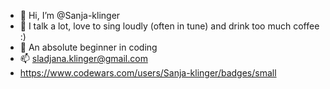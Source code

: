- 👋 Hi, I’m @Sanja-klinger
- 👀 I talk a lot, love to sing loudly (often in tune) and drink too much coffee :)
- 🌱 An absolute beginner in coding
- 📫 sladjana.klinger@gmail.com
- https://www.codewars.com/users/Sanja-klinger/badges/small

<!---
Sanja-klinger/Sanja-klinger is a ✨ special ✨ repository because its `README.md` (this file) appears on your GitHub profile.
You can click the Preview link to take a look at your changes.
--->
